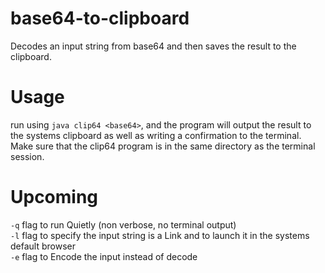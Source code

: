 # base64-to-clipboard
Decodes an input string from base64 and then saves the result to the clipboard.

# Usage
run using `java clip64 <base64>`, and the program will output the result to the systems clipboard as well as writing a confirmation to the terminal. Make sure that the clip64 program is in the same directory as the terminal session.

# Upcoming
`-q` flag to run Quietly (non verbose, no terminal output)  
`-l` flag to specify the input string is a Link and to launch it in the systems default browser  
`-e` flag to Encode the input instead of decode
